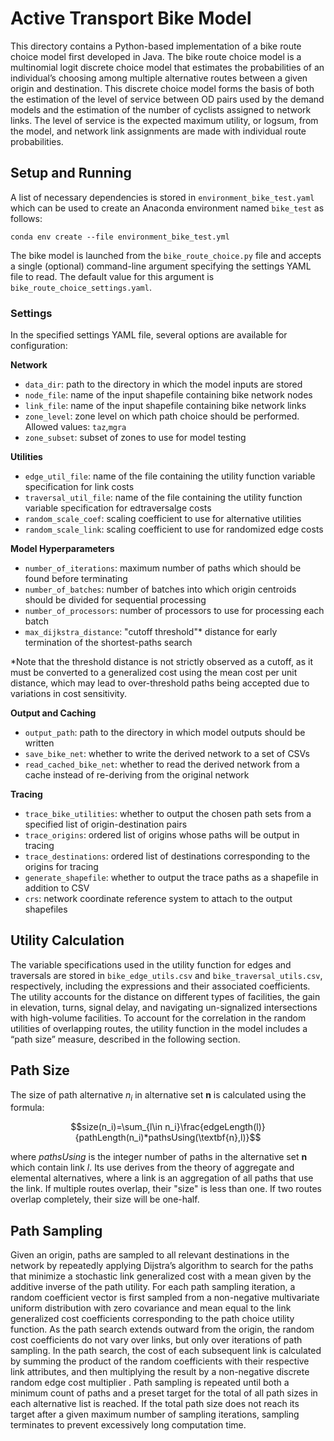 # Active Transport Bike Model

This directory contains a Python-based implementation of a bike route 
choice model first developed in Java. The bike route choice model is a 
multinomial logit discrete choice model that estimates the probabilities
of an individual’s choosing among multiple alternative routes between a given
origin and destination. This discrete choice model forms the basis of both 
the estimation of the level of service between OD pairs used by the demand 
models and the estimation of the number of cyclists assigned to network links. 
The level of service is the expected maximum utility, or logsum, from the model,
and network link assignments are made with individual route probabilities.

## Setup and Running
A list of necessary dependencies is stored in `environment_bike_test.yaml` which
can be used to create an Anaconda environment named `bike_test` as follows:
```
conda env create --file environment_bike_test.yml
```
The bike model is launched from the `bike_route_choice.py` file and accepts a
single (optional) command-line argument specifying the settings YAML file to
read. The default value for this argument is `bike_route_choice_settings.yaml`.

### Settings
In the specified settings YAML file, several options are available for configuration:

**Network**
- `data_dir`: path to the directory in which the model inputs are stored
- `node_file`: name of the input shapefile containing bike network nodes
- `link_file`: name of the input shapefile containing bike network links
- `zone_level`: zone level on which path choice should be performed. Allowed values: `taz`,`mgra`
- `zone_subset`: subset of zones to use for model testing

**Utilities**
- `edge_util_file`: name of the file containing the utility function variable specification for link costs
- `traversal_util_file`: name of the file containing the utility function variable specification for edtraversalge costs
- `random_scale_coef`: scaling coefficient to use for alternative utilities
- `random_scale_link`: scaling coefficient to use for randomized edge costs

**Model Hyperparameters**
- `number_of_iterations`: maximum number of paths which should be found before terminating
- `number_of_batches`: number of batches into which origin centroids should be divided for sequential processing
- `number_of_processors`: number of processors to use for processing each batch
- `max_dijkstra_distance`: "cutoff threshold"* distance for early termination of the shortest-paths search

*Note that the threshold distance is not strictly observed as a cutoff, as it
must be converted to a generalized cost using the mean cost per unit distance,
which may lead to over-threshold paths being accepted due to variations in cost
sensitivity.

**Output and Caching**
- `output_path`: path to the directory in which model outputs should be written
- `save_bike_net`: whether to write the derived network to a set of CSVs
- `read_cached_bike_net`: whether to read the derived network from a cache instead of re-deriving from the original network

**Tracing**
- `trace_bike_utilities`: whether to output the chosen path sets from a specified list of origin-destination pairs
- `trace_origins`: ordered list of origins whose paths will be output in tracing
- `trace_destinations`: ordered list of destinations corresponding to the origins for tracing
- `generate_shapefile`: whether to output the trace paths as a shapefile in addition to CSV
- `crs`: network coordinate reference system to attach to the output shapefiles

## Utility Calculation
The variable specifications used in the utility function for edges and traversals
are stored in `bike_edge_utils.csv` and `bike_traversal_utils.csv`, respectively,
including the expressions and their associated coefficients. The utility accounts 
for the distance on different types of facilities, the gain in elevation, turns, 
signal delay, and navigating un-signalized intersections with high-volume facilities. 
To account for the correlation in the random utilities of overlapping routes, the
utility function in the model includes a “path size” measure, described in the 
following section.

## Path Size
The size of path alternative $n_i$ in alternative set $\textbf{n}$ is calculated using the
formula:
```math
size(n_i)=\sum_{l\in n_i}\frac{edgeLength(l)}{pathLength(n_i)*pathsUsing(\textbf{n},l)}
```
where $pathsUsing$ is the integer number of paths in the alternative set $\textbf{n}$
which contain link $l$. Its use derives from the theory of aggregate and elemental 
alternatives, where a link is an aggregation of all paths that use the link. If multiple
routes overlap, their "size" is less than one. If two routes overlap completely, their
size will be one-half.

## Path Sampling
Given an origin, paths are sampled to all relevant destinations in the network by repeatedly
applying Dijstra’s algorithm to search for the paths that minimize a stochastic link
generalized cost with a mean given by the additive inverse of the path utility. For each path
sampling iteration, a random coefficient vector is first sampled from a non-negative
multivariate uniform distribution with zero covariance and mean equal to the link
generalized cost coefficients corresponding to the path choice utility function. As the path
search extends outward from the origin, the random cost coefficients do not vary over links,
but only over iterations of path sampling. In the path search, the cost of each subsequent
link is calculated by summing the product of the random coefficients with their respective
link attributes, and then multiplying the result by a non-negative discrete random edge cost
multiplier . Path sampling is repeated until both a minimum count of paths and a preset
target for the total of all path sizes in each alternative list is reached. If the total path size
does not reach its target after a given maximum number of sampling iterations, sampling
terminates to prevent excessively long computation time.